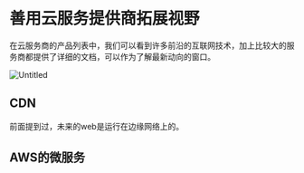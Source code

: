 # 善用云服务提供商拓展视野

在云服务商的产品列表中，我们可以看到许多前沿的互联网技术，加上比较大的服务商都提供了详细的文档，可以作为了解最新动向的窗口。

![Untitled](/images/tencent-cloud.png)

## CDN

前面提到过，未来的web是运行在边缘网络上的。

## AWS的微服务
